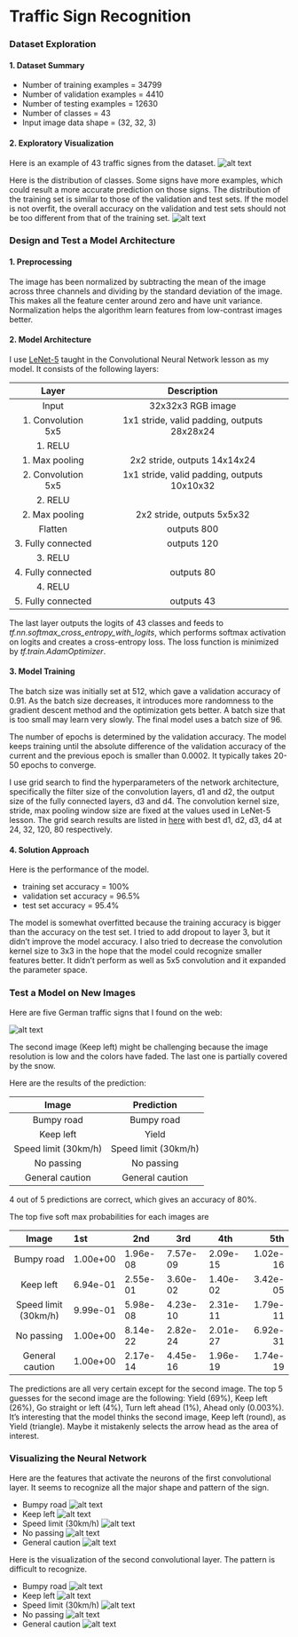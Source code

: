 # **Traffic Sign Recognition** 


### Dataset Exploration
#### 1. Dataset Summary 
* Number of training examples = 34799
* Number of validation examples = 4410
* Number of testing examples = 12630
* Number of classes = 43
* Input image data shape = (32, 32, 3)

#### 2. Exploratory Visualization 
Here is an example of 43 traffic signes from the dataset. 
![alt text](./images/sign.png "traffic signs")

Here is the distribution of classes. Some signs have more examples, which could result a more accurate prediction on those signs. The distribution of the training set is similar to those of the validation and test sets. If the model is not overfit, the overall accuracy on the validation and test sets should not be too different from that of the training set.
![alt text](./images/class_hist.png "histogram")

### Design and Test a Model Architecture

#### 1. Preprocessing
The image has been normalized by subtracting the mean of the image across three channels and dividing by the standard deviation of the image. This makes all the feature center around zero and have unit variance. Normalization helps the algorithm learn features from low-contrast images better. 

#### 2. Model Architecture 
I use [LeNet-5](https://github.com/udacity/CarND-LeNet-Lab) taught in the Convolutional Neural Network lesson as my model. It consists of the following layers:

| Layer         		|     Description	        					| 
|:---------------------:|:---------------------------------------------:| 
| Input         	      	| 32x32x3 RGB image   							| 
| 1. Convolution 5x5     	| 1x1 stride, valid padding, outputs 28x28x24 	|
| 1. RELU					            |												|
| 1. Max pooling	      	  | 2x2 stride,  outputs 14x14x24 				|
| 2. Convolution 5x5	     | 1x1 stride, valid padding, outputs 10x10x32 |
| 2. RELU					            |												|
| 2. Max pooling	      	  | 2x2 stride,  outputs 5x5x32 				|
| Flatten              | outputs 800 |
| 3. Fully connected		    | outputs 120 |
| 3. RELU					            |												|
| 4. Fully connected		    | outputs 80 |
| 4. RELU					            |												|
| 5. Fully connected		    | outputs 43 | 

The last layer outputs the logits of 43 classes and feeds to  _tf.nn.softmax_cross_entropy_with_logits_, which performs softmax activation on logits and creates a cross-entropy loss. The loss function is minimized by _tf.train.AdamOptimizer_.

#### 3. Model Training

The batch size was initially set at 512, which gave a validation accuracy of 0.91. As the batch size decreases, it introduces more randomness to the gradient descent method and the optimization gets better.  A batch size that is too small may learn very slowly. The final model uses a batch size of 96.

The number of epochs is determined by the validation accuracy. The model keeps training until the absolute difference of the validation accuracy of the current and the previous epoch is smaller than 0.0002. It typically takes 20-50 epochs to converge.

I use grid search to find the hyperparameters of the network architecture, specifically the filter size of the convolution layers, d1 and d2, the output size of the fully connected layers, d3 and d4. The convolution kernel size, stride, max pooling window size are fixed at the values used in LeNet-5 lesson. The grid search results are listed in [here](./architecture/README.md) with best d1, d2, d3, d4 at 24, 32, 120, 80 respectively.

#### 4. Solution Approach

Here is the performance of the model.
* training set accuracy = 100%
* validation set accuracy = 96.5% 
* test set accuracy = 95.4%

The model is somewhat overfitted because the training accuracy is bigger than the accuracy on the test set.  I tried to add dropout to layer 3, but it didn’t improve the model accuracy. I also tried to decrease the convolution kernel size to 3x3 in the hope that the model could recognize smaller features better. It didn’t perform as well as 5x5 convolution and it expanded the parameter space. 

### Test a Model on New Images

Here are five German traffic signs that I found on the web:

![alt text](./images/new_images_5.png "new images")

The second image (Keep left) might be challenging because the image resolution is low and the colors have faded.  The last one is partially covered by the snow. 

Here are the results of the prediction:

| Image			              |     Prediction	        					| 
|:---------------------:|:---------------------------------------------:| 
| Bumpy road               | Bumpy road   									| 
| Keep left     		         | Yield 										|
| Speed limit (30km/h)					| Speed limit (30km/h)											|
| No passing               | No passing					 				|
| General caution			       | General caution     							|

4 out of 5 predictions are correct, which gives an accuracy of 80%.

The top five soft max probabilities for each images are

| Image			              |    1st    |    2nd    |    3rd    |    4th    |    5th   |    
|:---------------------:|:----------|-----------|-----------|-----------|---------:| 
| Bumpy road            | 1.00e+00  | 1.96e-08  | 7.57e-09  | 2.09e-15  | 1.02e-16 |
| Keep left             | 6.94e-01  | 2.55e-01  | 3.60e-02  | 1.40e-02  | 3.42e-05 |
| Speed limit (30km/h)  | 9.99e-01  | 5.98e-08  | 4.23e-10  | 2.31e-11  | 1.79e-11 |
| No passing            | 1.00e+00  | 8.14e-22  | 2.82e-24  | 2.01e-27  | 6.92e-31 |
| General caution       | 1.00e+00  | 2.17e-14  | 4.45e-16  | 1.96e-19  | 1.74e-19 |

The predictions are all very certain except for the second image.  The top 5 guesses for the second image are the following: Yield (69%), Keep left (26%), Go straight or left (4%), Turn left ahead (1%), Ahead only (0.003%). It’s interesting that the model thinks the second image, Keep left (round), as Yield (triangle). Maybe it mistakenly selects the arrow head as the area of interest.

### Visualizing the Neural Network
Here are the features that activate the neurons of the first convolutional layer. It seems to recognize all the major shape and pattern of the sign.

* Bumpy road
![alt text](./images/feature_1.jpg "features 1")
* Keep left
![alt text](./images/feature_2.jpg "features 2")
* Speed limit (30km/h)
![alt text](./images/feature_3.jpg "features 3")
* No passing
![alt text](./images/feature_4.jpg "features 4")
* General caution 
![alt text](./images/feature_5.jpg "features 5")

Here is the visualization of the second convolutional layer. The pattern is difficult to recognize. 
* Bumpy road
![alt text](./images/feature_6.jpg "features 6")
* Keep left
![alt text](./images/feature_7.jpg "features 7")
* Speed limit (30km/h)
![alt text](./images/feature_8.jpg "features 8")
* No passing
![alt text](./images/feature_9.jpg "features 9")
* General caution 
![alt text](./images/feature_10.jpg "features 10")

